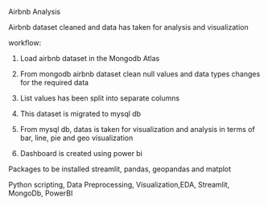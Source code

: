 Airbnb Analysis

Airbnb dataset cleaned and data has taken for analysis and visualization

workflow:

1. Load airbnb dataset in the Mongodb Atlas

2. From mongodb airbnb dataset clean null values and data types changes for the required data

3. List values has been split into separate columns

4. This dataset is migrated to mysql db

5. From mysql db, datas is taken for visualization and analysis in terms of bar, line, pie and geo visualization

6. Dashboard is created using power bi

Packages to be installed
streamlit, pandas, geopandas and matplot

Python scripting, Data Preprocessing, Visualization,EDA, Streamlit, MongoDb, PowerBI 





